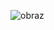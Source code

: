 ![obraz](https://github.com/WojtekMatr/GraNaDwieOsobyPy/assets/127395210/948e0ce6-dc1d-4e0f-9b1d-c2791d2ca0af)
